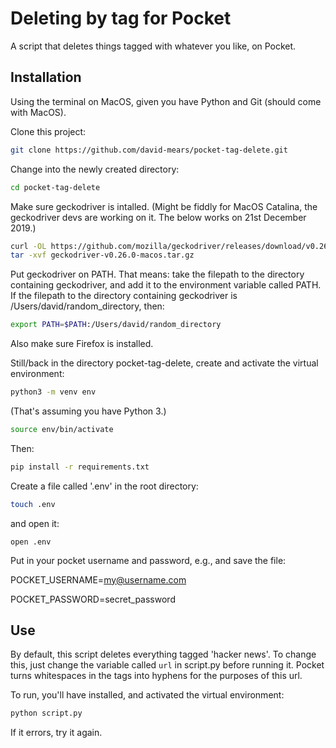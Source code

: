 # Deleting by tag for Pocket

A script that deletes things tagged with whatever you like, on Pocket.

## Installation

Using the terminal on MacOS, given you have Python and Git (should come with MacOS).

Clone this project:
```bash
git clone https://github.com/david-mears/pocket-tag-delete.git
```

Change into the newly created directory:
```bash
cd pocket-tag-delete
```

Make sure geckodriver is intalled. (Might be fiddly for MacOS Catalina, the geckodriver devs are working on it. The below works on 21st December 2019.) 

```bash
curl -OL https://github.com/mozilla/geckodriver/releases/download/v0.26.0/geckodriver-v0.26.0-macos.tar.gz
tar -xvf geckodriver-v0.26.0-macos.tar.gz
```

Put geckodriver on PATH. That means: take the filepath to the directory containing geckodriver, and add it to the environment variable called PATH. If the filepath to the directory containing geckodriver is /Users/david/random_directory, then:

```bash
export PATH=$PATH:/Users/david/random_directory
```

Also make sure Firefox is installed.

Still/back in the directory pocket-tag-delete, create and activate the virtual environment:
```bash
python3 -m venv env
```
(That's assuming you have Python 3.)
```bash
source env/bin/activate
```

Then:
```bash
pip install -r requirements.txt
```

Create a file called '.env' in the root directory:
```bash
touch .env
```

and open it:
```
open .env
```

Put in your pocket username and password, e.g., and save the file:

POCKET_USERNAME=my@username.com

POCKET_PASSWORD=secret_password

## Use

By default, this script deletes everything tagged 'hacker news'. To change this, just change the variable called `url` in script.py before running it. Pocket turns whitespaces in the tags into hyphens for the purposes of this url.

To run, you'll have installed, and activated the virtual environment:
```bash
python script.py
```

If it errors, try it again.
